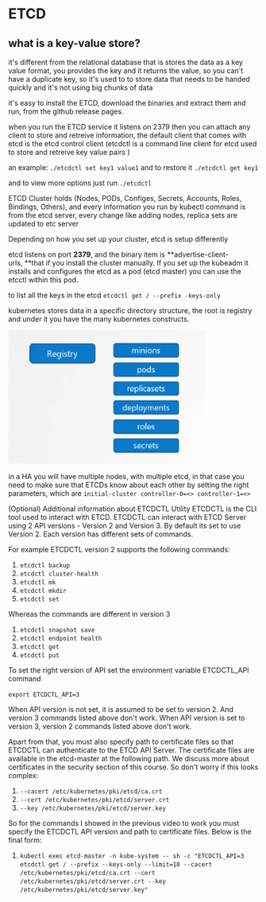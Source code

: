 # ETCD

## what is a key-value store?

it's different from the relational database that is stores the data as a key value format, you provides the key and it returns the value, so you can't have a duplicate key, so it's used to to store data that needs to be handed quickly and it's not using big chunks of data

it's easy to install the ETCD, download the binaries and extract them and run, from the github release pages.

when you run the ETCD service it listens on 2379 then you can attach any client to store and retreive information, the default client that comes with etcd is the etcd control client (etcdctl is a command line client for etcd used to store and retreive key value pairs )

an example: `./etcdctl set key1 value1` and to restore it `./etcdctl get key1`

and to view more options just run `./etcdctl `

ETCD Cluster holds (Nodes, PODs, Configes, Secrets, Accounts, Roles, Bindings, Others), and every information you run by kubectl command is from the etcd server, every change like adding nodes, replica sets are updated to etc server

Depending on how you set up your cluster, etcd is setup differently

etcd listens on port **2379**, and the binary item is \*\*advertise-client-urls, \*\*that if you install the cluster manually. If you set up the kubeadm it installs and configures the etcd as a pod (etcd master) you can use the etcctl within this pod.

to list all the keys in the etcd `etcdctl get / --prefix -keys-only`

kubernetes stores data in a specific directory structure, the root is registry and under it you have the many kubernetes constructs.

<img src="../../_resources/03a2a07ed037db3138fd115a83307277.png" alt="03a2a07ed037db3138fd115a83307277.png" width="396" height="269" class="jop-noMdConv">

in a HA you will have multiple nodes, with multiple etcd, in that case you need to make sure that ETCDs know about each other by setting the right parameters, which are `initial-cluster controller-0=<> controller-1=<>`

(Optional) Additional information about ETCDCTL Utility
ETCDCTL is the CLI tool used to interact with ETCD.
ETCDCTL can interact with ETCD Server using 2 API versions - Version 2 and Version 3. By default its set to use Version 2. Each version has different sets of commands.

For example ETCDCTL version 2 supports the following commands:

1.  `etcdctl backup`
2.  `etcdctl cluster-health`
3.  `etcdctl mk`
4.  `etcdctl mkdir`
5.  `etcdctl set`

Whereas the commands are different in version 3

1.  `etcdctl snapshot save`
2.  `etcdctl endpoint health`
3.  `etcdctl get`
4.  `etcdctl put`

To set the right version of API set the environment variable ETCDCTL_API command

`export ETCDCTL_API=3`

When API version is not set, it is assumed to be set to version 2. And version 3 commands listed above don't work. When API version is set to version 3, version 2 commands listed above don't work.

Apart from that, you must also specify path to certificate files so that ETCDCTL can authenticate to the ETCD API Server. The certificate files are available in the etcd-master at the following path. We discuss more about certificates in the security section of this course. So don't worry if this looks complex:

1.  `--cacert /etc/kubernetes/pki/etcd/ca.crt`
2.  `--cert /etc/kubernetes/pki/etcd/server.crt`
3.  `--key /etc/kubernetes/pki/etcd/server.key`

So for the commands I showed in the previous video to work you must specify the ETCDCTL API version and path to certificate files. Below is the final form:

1.  `kubectl exec etcd-master -n kube-system -- sh -c "ETCDCTL_API=3 etcdctl get / --prefix --keys-only --limit=10 --cacert /etc/kubernetes/pki/etcd/ca.crt --cert /etc/kubernetes/pki/etcd/server.crt --key /etc/kubernetes/pki/etcd/server.key"`
